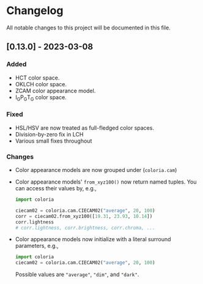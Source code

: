 # Changelog

All notable changes to this project will be documented in this file.

## [0.13.0] - 2023-03-08

### Added

- HCT color space.
- OKLCH color space.
- ZCAM color appearance model.
- I<sub>G</sub>P<sub>G</sub>T<sub>G</sub> color space.

### Fixed

- HSL/HSV are now treated as full-fledged color spaces.
- Division-by-zero fix in LCH
- Various small fixes throughout

### Changes

- Color appearance models are now grouped under (`coloria.cam`)
- Color appearance models' `from_xyz100()` now return named tuples. You can
  access their values by, e.g.,

  ```python
  import coloria

  ciecam02 = coloria.cam.CIECAM02("average", 20, 100)
  corr = ciecam02.from_xyz100([19.31, 23.93, 10.14])
  corr.lightness
  # corr.lightness, corr.brightness, corr.chroma, ...
  ```

- Color appearance models now initialize with a literal surround parameters, e.g.,
  ```python
  import coloria
  ciecam02 = coloria.cam.CIECAM02("average", 20, 100)
  ```
  Possible values are `"average"`, `"dim"`, and `"dark"`.
